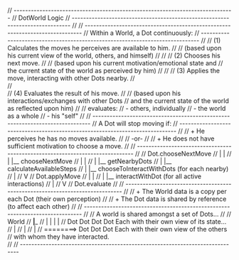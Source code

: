 // -----------------------------------------------------------------------------
// DotWorld Logic
// -----------------------------------------------------------------------------
//
// -----------------------------------------------------------------------------
// Within a World, a Dot continuously:
// -----------------------------------------------------------------------------
//
// (1) Calculates the moves he perceives are available to him.
//
//     (based upon his current view of the world, others, and himself)
//
//
// (2) Chooses his next move.
//
//     (based upon his current motivation/emotional state and
//     the current state of the world as perceived by him)
//
//
// (3) Applies the move, interacting with other Dots nearby.
//     
//    
// (4) Evaluates the result of his move.
//
//     (based upon his interactions/exchanges with other Dots
//     and the current state of the world as reflected upon him)
//
//     evaluates:
//       - others, individually
//       - the world as a whole
//       - his "self"
//
// -----------------------------------------------------------------------------
// A Dot will stop moving if:
// -----------------------------------------------------------------------------
//
// + He perceives he has no moves available.
//
//     -or-
//
// + He does not have sufficient motivation to choose a move.
//
// -----------------------------------------------------------------------------
//
//  Dot.chooseNextMove
//   |   |
//   |   |__ chooseNextMove
//   |        |
//   |        |__ getNearbyDots
//   |        |__ calculateAvailableSteps
//   |        |__ chooseToInteractWithDots (for each nearby)
//   |
//   V
//  Dot.applyMove
//   |   |
//   |   |__ interactWithDot (for all active interactions)
//   |
//   V
//  Dot.evaluate
//
// -----------------------------------------------------------------------------
//
// + The World data is a copy per each Dot (their own perception)
//
// + The Dot data is shared by reference (to affect each other)
//
// -----------------------------------------------------------------------------
//
//   A world is shared amongst a set of Dots...
//
//        World
//    ______|_______
//   |    |    |    |
//  Dot  Dot  Dot  Dot        Each with their own view of its state...
//   |
//   |
//   |
//    ========>  Dot  Dot  Dot        Each with their own view of the others
//                                            with whom they have interacted.  
//
// -----------------------------------------------------------------------------
